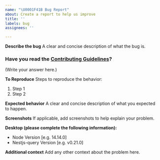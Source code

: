 ```yaml
---
name: "\U0001F41B Bug Report"
about: Create a report to help us improve
title: ''
labels: bug
assignees: ''

---
```


**Describe the bug**
A clear and concise description of what the bug is.

### Have you read the [Contributing Guidelines](https://github.com/tripss/nestjs-query/blob/master/CONTRIBUTING.md)?

(Write your answer here.)

**To Reproduce**
Steps to reproduce the behavior:
1. Step 1
2. Step 2

**Expected behavior**
A clear and concise description of what you expected to happen.

**Screenshots**
If applicable, add screenshots to help explain your problem.

**Desktop (please complete the following information):**
 - Node Version [e.g. 14.14.0]
 - Nestjs-query Version [e.g. v0.21.0]

**Additional context**
Add any other context about the problem here.
